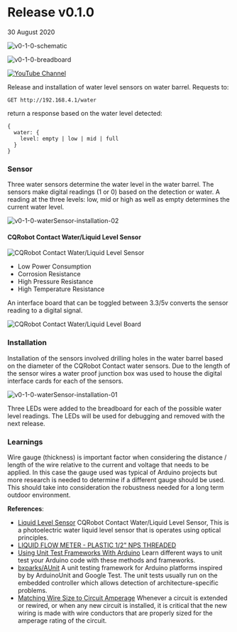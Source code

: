 # Release v0.1.0
30 August 2020

![v0-1-0-schematic](https://raw.githubusercontent.com/deezone/HydroBytes-waterManagement/master/resources/sketch-v0-1-0-900.jpg)

![v0-1-0-breadboard](https://raw.githubusercontent.com/deezone/HydroBytes-waterManagement/master/resources/breadBoard-0-0-3.png)

[![YouTube Channel](https://github.com/deezone/HydroBytes-WaterManagement/blob/master/resources/0-1-0_youtube.png)](https://youtu.be/to24BdlBJDs "0.1.x release summary")

Release and installation of water level sensors on water barrel. Requests to:
```
GET http://192.168.4.1/water
```
return a response based on the water level detected:
```
{
  water: {
    level: empty | low | mid | full
  }
}
```

### Sensor

Three water sensors determine the water level in the water barrel. The sensors make digital readings (1 or 0) based on the detection or water. A reading at the three levels: low, mid or high as well as empty determines the current water level.

![v0-1-0-waterSensor-installation-02](https://raw.githubusercontent.com/deezone/HydroBytes-waterManagement/master/resources/waterLevelSensors-installation-02.png)

#### CQRobot Contact Water/Liquid Level Sensor

![CQRobot Contact Water/Liquid Level Sensor](https://raw.githubusercontent.com/deezone/HydroBytes-waterManagement/master/resources/waterSensor.jpg)

- Low Power Consumption
- Corrosion Resistance
- High Pressure Resistance
- High Temperature Resistance

An interface board that can be toggled between 3.3/5v converts the sensor reading to a digital signal.

![CQRobot Contact Water/Liquid Level Board](https://raw.githubusercontent.com/deezone/HydroBytes-waterManagement/master/resources/waterSensorBoard.jpg)

### Installation

Installation of the sensors involved drilling holes in the water barrel based on the diameter of the CQRobot Contact water sensors. Due to the length of the sensor wires a water proof junction box was used to house the digital interface cards for each of the sensors.

![v0-1-0-waterSensor-installation-01](https://raw.githubusercontent.com/deezone/HydroBytes-waterManagement/master/resources/waterLevelSensors-installation-01.png)

Three LEDs were added to the breadboard for each of the possible water level readings. The LEDs will be used for debugging and removed with the next release.

### Learnings

Wire gauge (thickness) is important factor when considering the distance / length of the wire relative to the current and voltage that needs to be applied. In this case the gauge used was typical of Arduino projects but more research is needed to determine if a different gauge should be used. This should take into consideration the robustness needed for a long term outdoor environment.


**References**:

- [Liquid Level Sensor](http://www.cqrobot.wiki/index.php/Liquid_Level_Sensor)
CQRobot Contact Water/Liquid Level Sensor, This is a photoelectric water liquid level sensor that is operates using optical principles.
- [LIQUID FLOW METER - PLASTIC 1/2" NPS THREADED](https://www.adafruit.com/product/828)
- [Using Unit Test Frameworks With Arduino](https://maker.pro/arduino/tutorial/using-unit-test-frameworks-with-arduino)
Learn different ways to unit test your Arduino code with these methods and frameworks.
- [bxparks/AUnit](https://github.com/bxparks/AUnit)
A unit testing framework for Arduino platforms inspired by by ArduinoUnit and Google Test. The unit tests usually run on the embedded controller which allows detection of architecture-specific problems.
- [Matching Wire Size to Circuit Amperage](https://www.thespruce.com/matching-wire-size-to-circuit-amperage-1152865#:~:text=Wire%20is%20sized%20by%20the,the%20larger%20the%20wire%20diameter.)
Whenever a circuit is extended or rewired, or when any new circuit is installed, it is critical that the new wiring is made with wire conductors that are properly sized for the amperage rating of the circuit.